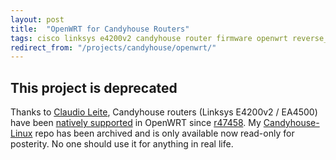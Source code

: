 ```yaml
---
layout: post
title:  "OpenWRT for Candyhouse Routers"
tags: cisco linksys e4200v2 candyhouse router firmware openwrt reverse_engineering
redirect_from: "/projects/candyhouse/openwrt/"
---
```

## This project is deprecated

Thanks to [Claudio Leite](https://github.com/leitec), Candyhouse routers (Linksys E4200v2 / EA4500) have been [natively supported](https://wiki.openwrt.org/toh/linksys/ea4500) in OpenWRT since [r47458](https://dev.openwrt.org/changeset/47458).  My [Candyhouse-Linux](https://github.com/cilynx/Candyhouse-Linux) repo has been archived and is only available now read-only for posterity.  No one should use it for anything in real life.
